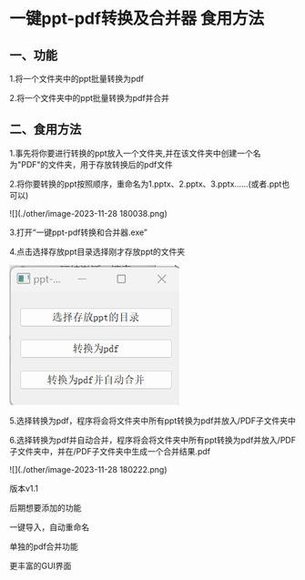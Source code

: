 # 一键ppt-pdf转换及合并器 食用方法

## 一、功能

1.将一个文件夹中的ppt批量转换为pdf

2.将一个文件夹中的ppt批量转换为pdf并合并

## 二、食用方法

1.事先将你要进行转换的ppt放入一个文件夹,并在该文件夹中创建一个名为"PDF"的文件夹，用于存放转换后的pdf文件

2.将你要转换的ppt按照顺序，重命名为1.pptx、2.pptx、3.pptx......(或者.ppt也可以)

![](./other/image-2023-11-28 180038.png)

3.打开“一键ppt-pdf转换和合并器.exe”

4.点击选择存放ppt目录选择刚才存放ppt的文件夹

![软件界面示意图](./other/image-20231128175319208.png)



5.选择转换为pdf，程序将会将文件夹中所有ppt转换为pdf并放入/PDF子文件夹中

6.选择转换为pdf并自动合并，程序将会将文件夹中所有ppt转换为pdf并放入/PDF子文件夹中，并在/PDF子文件夹中生成一个合并结果.pdf

![](./other/image-2023-11-28 180222.png)

版本v1.1

后期想要添加的功能

一键导入，自动重命名

单独的pdf合并功能

更丰富的GUI界面
